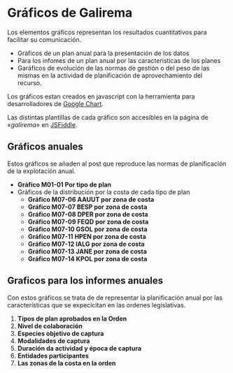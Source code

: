 # Gráficos de Galirema

Los elementos gráficos representan los resultados cuantitativos para facilitar su comunicación.

+ Gráficos de un plan anual para la presentación de los datos
+ Para los infomes de un plan anual por las caracteristicas de los planes
+ Garáficos de evolución de las normas de gestión o del peso de las mismas en la actividad de planificación de aprovechamiento del recurso.

Los gráficos estan creados en javascript con la herramienta para desarrolladores de [Google Chart](https://developers.google.com/chart/).

Las distintas plantillas de cada gráfico son accesibles en la página de «_galirema_» en [JSFiddle](https://goo.gl/gntPuo).


## Gráficos anuales

Estos gráficos se añaden al post que reproduce las normas de planificación de la explotación anual.

* __Gráfico M01-01 Por tipo de plan__
* Gráficos de la distribución por la costa de cada tipo de plan
  * __Gráfico M07-06 AAUUT por zona de costa__
  * __Gráfico M07-07 BESP por zona de costa__
  * __Gráfico M07-08 DPER por zona de costa__
  * __Gráfico M07-09 FEQD por zona de costa__
  * __Gráfico M07-10 GSOL por zona de costa__
  * __Gráfico M07-11 HPEN por zona de costa__
  * __Gráfico M07-12 IALG por zona de costa__
  * __Gráfico M07-13 JANE por zona de costa__
  * __Gráfico M07-14 KPOL por zona de costa__

## Graficos para los informes anuales

Con estos gráficos se trata de de representar la planificación anual por las características que se expecicitan en las ordenes legislativas.

1. __Tipos de plan aprobados en la Orden__
1. __Nivel de colaboración__
1. __Especies objetivo de captura__
1. __Modalidades de captura__
1. __Duración da actividad y época de captura__
1. __Entidades participantes__
1. __Las zonas de la costa en la orden__


